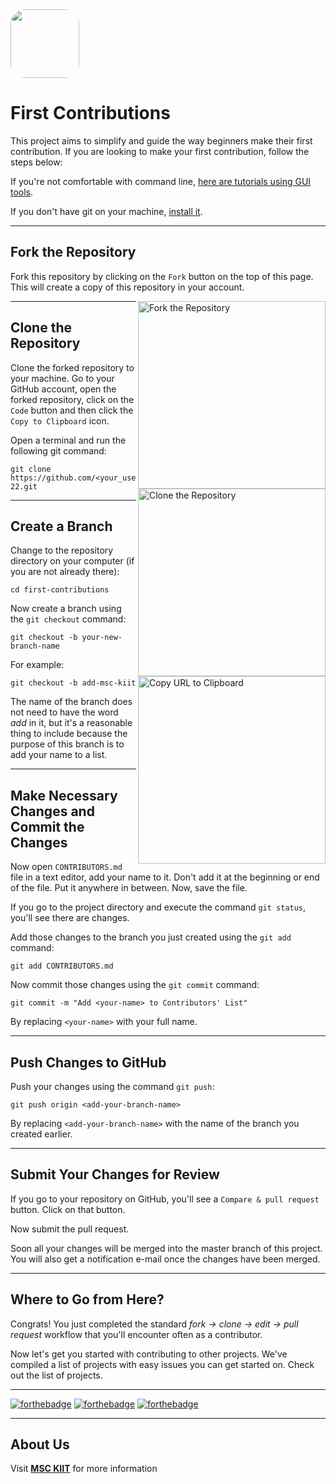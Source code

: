 <img src="https://github.com/MSCKIIT/first-contributions/blob/main/.github/assets/README/logo.png" width="110px" style="border-radius : 21%">

# First Contributions

This project aims to simplify and guide the way beginners make their first contribution. If you are looking to make your first contribution, follow the steps below:

If you're not comfortable with command line, [here are tutorials using GUI tools](tutorials-using-other-tools).

If you don't have git on your machine, [install it](https://help.github.com/articles/set-up-git).

---

## Fork the Repository

Fork this repository by clicking on the `Fork` button on the top of this page. This will create a copy of this repository in your account.

<img align="right" width="300" src="https://github.com/MSCKIIT/first-contributions/blob/main/.github/assets/README/fork.png" alt="Fork the Repository"/>

---

## Clone the Repository

Clone the forked repository to your machine. Go to your GitHub account, open the forked repository, click on the `Code` button and then click the `Copy to Clipboard` icon.

<img align="right" width="300" src="https://github.com/MSCKIIT/first-contributions/blob/main/.github/assets/README/clone.png" alt="Clone the Repository"/>

Open a terminal and run the following git command:

```
git clone https://github.com/<your_username>/Hacktoberfest-22.git
```

<img align="right" width="300" src="https://github.com/MSCKIIT/first-contributions/blob/main/.github/assets/README/copy-url.png" alt="Copy URL to Clipboard"/>

---

## Create a Branch

Change to the repository directory on your computer (if you are not already there):

```
cd first-contributions
```

Now create a branch using the `git checkout` command:

```
git checkout -b your-new-branch-name
```

For example:

```
git checkout -b add-msc-kiit
```

The name of the branch does not need to have the word _add_ in it, but it's a reasonable thing to include because the purpose of this branch is to add your name to a list.

---

## Make Necessary Changes and Commit the Changes

Now open `CONTRIBUTORS.md` file in a text editor, add your name to it. Don't add it at the beginning or end of the file. Put it anywhere in between. Now, save the file.

If you go to the project directory and execute the command `git status`, you'll see there are changes.

Add those changes to the branch you just created using the `git add` command:

```
git add CONTRIBUTORS.md
```

Now commit those changes using the `git commit` command:

```
git commit -m "Add <your-name> to Contributors' List"
```

By replacing `<your-name>` with your full name.

---

## Push Changes to GitHub

Push your changes using the command `git push`:

```
git push origin <add-your-branch-name>
```

By replacing `<add-your-branch-name>` with the name of the branch you created earlier.

---

## Submit Your Changes for Review

If you go to your repository on GitHub, you'll see a `Compare & pull request` button. Click on that button.

Now submit the pull request.

Soon all your changes will be merged into the master branch of this project. You will also get a notification e-mail once the changes have been merged.

---

## Where to Go from Here?

Congrats! You just completed the standard _fork -> clone -> edit -> pull request_ workflow that you'll encounter often as a contributor.

Now let's get you started with contributing to other projects. We've compiled a list of projects with easy issues you can get started on. Check out the list of projects.

---

[![forthebadge](https://forthebadge.com/images/badges/open-source.svg)](https://forthebadge.com)
[![forthebadge](https://forthebadge.com/images/badges/cc-0.svg)](https://forthebadge.com)
[![forthebadge](https://forthebadge.com/images/badges/built-with-love.svg)](https://forthebadge.com)

---

## About Us

Visit **[MSC KIIT](https://www.instagram.com/msckiit/ "Instagram")** for more information

